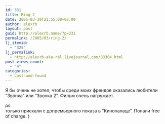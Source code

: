 ```yaml
---
id: 331
title: Ring 2
date: 2005-03-30T21:55:00+02:00
author: alexrb
layout: post
guid: http://alexrb.name/?p=331
permalink: /2005/03/ring-2/
lj_itemid:
  - "325"
lj_permalink:
  - http://alexrb-aka-ral.livejournal.com/83304.html
post_views_count:
  - "4"
categories:
  - Lost-and-found
---
```

Я бы очень не хотел, чтобы среди моих френдов оказались любители &#8220;Звонка&#8221; или &#8220;Звонка 2&#8221;. Фильм очень нагружает.

ps  
только приехали с допремьерного показа в &#8220;Кинопалаце&#8221;. Попали free of charge. )